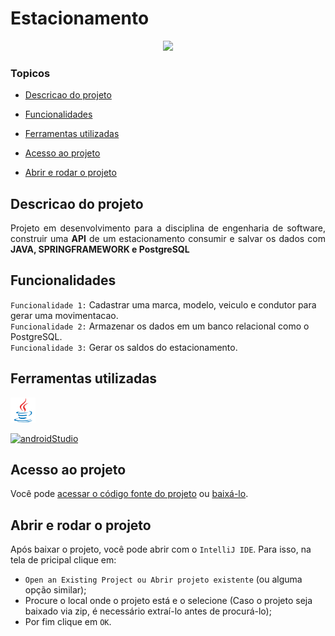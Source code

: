<h1>Estacionamento</h1>

<p align="center">
<img src="http://img.shields.io/static/v1?label=STATUS&message=EM%20DESENVOLVIMENTO&color=GREEN&style=for-the-badge">
</p>

### Topicos
- [Descricao do projeto](#descricao-do-projeto)

- [Funcionalidades](#funcionalidades)

- [Ferramentas utilizadas](#ferramentas-utilizadas)

- [Acesso ao projeto](#acesso-ao-projeto)

- [Abrir e rodar o projeto](#abrir-e-rodar-o-projeto)

## Descricao do projeto

<p align="justify">Projeto em desenvolvimento para a disciplina de engenharia de software, construir uma <strong>API</strong> de um estacionamento consumir e salvar os dados com <strong>JAVA, SPRINGFRAMEWORK e PostgreSQL</strong></p>

## Funcionalidades

`Funcionalidade 1:` Cadastrar uma marca, modelo, veiculo e condutor para gerar uma movimentacao.<br>
`Funcionalidade 2:` Armazenar os dados em um banco relacional como o PostgreSQL.<br>
`Funcionalidade 3:` Gerar os saldos do estacionamento.<br>

## Ferramentas utilizadas

<a href="https://www.java.com" target="_blank"> <img src="https://raw.githubusercontent.com/devicons/devicon/master/icons/java/java-original.svg" alt="java" width="40" height="40"/> </a> 

<a href="https://spring.io" target="_blank"> <img src="https://encrypted-tbn0.gstatic.com/images?q=tbn:ANd9GcQj9i0HBomVepR6AMsmIrZAuU1MOBwWiEtAtA&usqp=CAU" alt="androidStudio" width="40" height="40"/> </a>

## Acesso ao projeto

Você pode [acessar o código fonte do projeto](https://github.com/AndreGChang/estacionamento) ou [baixá-lo](https://github.com/AndreGChang/estacionamento/archive/refs/heads/main.zip).

## Abrir e rodar o projeto

Após baixar o projeto, você pode abrir com o `IntelliJ IDE`. Para isso, na tela de pricipal clique em:

- `Open an Existing Project ou Abrir projeto existente` (ou alguma opção similar);
- Procure o local onde o projeto está e o selecione (Caso o projeto seja baixado via zip, é necessário extraí-lo antes de procurá-lo);
- Por fim clique em `OK`.



